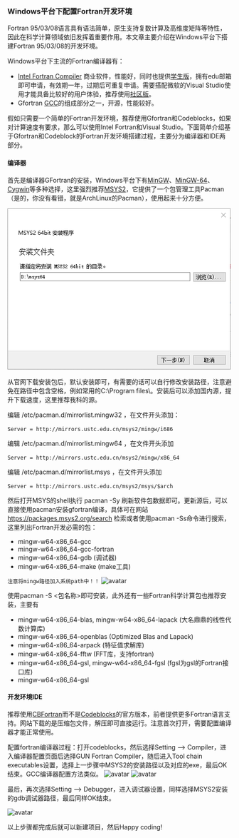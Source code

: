 ### Windows平台下配置Fortran开发环境
Fortran 95/03/08语言具有语法简单，原生支持复数计算及高维度矩阵等特性，因此在科学计算领域依旧发挥着重要作用。本文章主要介绍在Windows平台下搭建Fortran 95/03/08的开发环境。

Windows平台下主流的Fortran编译器有：
* [Intel Fortran Compiler](https://software.intel.com/en-us/fortran-compilers) 商业软件，性能好，同时也提供[学生版](https://software.intel.com/en-us/parallel-studio-xe/choose-download#students)，拥有edu邮箱即可申请，有效期一年，过期后可重复申请。需要搭配微软的Visual Studio使用才能具备比较好的用户体验，推荐使用[社区版](https://visualstudio.microsoft.com/vs/community/)。
* Gfortran [GCC](gcc.gnu.org/)的组成部分之一，开源，性能较好。

假如只需要一个简单的Fortran开发环境，推荐使用Gfortran和Codeblocks，如果对计算速度有要求，那么可以使用Intel Fortran和Visual Studio。下面简单介绍基于Gfortran和Codeblock的Fortran开发环境搭建过程，主要分为编译器和IDE两部分。

#### 编译器
首先是编译器GFortran的安装，Windows平台下有[MinGW](http://www.mingw.org/)、[MinGW-64](http://mingw-w64.org/doku.php)、[Cygwin](https://www.cygwin.com)等多种选择，这里强烈推荐[MSYS2](https://www.msys2.org/)，它提供了一个包管理工具Pacman（是的，你没有看错，就是ArchLinux的Pacman），使用起来十分方便。

![avatar](/images/msys2_install.png)

从官网下载安装包后，默认安装即可，有需要的话可以自行修改安装路径，注意避免在路径中包含空格，例如常用的C:\Program files\。安装后可以添加国内源，提升下载速度，这里推荐我科的源。

编辑 /etc/pacman.d/mirrorlist.mingw32 ，在文件开头添加：
```
Server = http://mirrors.ustc.edu.cn/msys2/mingw/i686
```
编辑 /etc/pacman.d/mirrorlist.mingw64 ，在文件开头添加
```
Server = http://mirrors.ustc.edu.cn/msys2/mingw/x86_64
````
编辑 /etc/pacman.d/mirrorlist.msys ，在文件开头添加
```
Server = http://mirrors.ustc.edu.cn/msys2/msys/$arch
```
然后打开MSYS的shell执行 pacman -Sy 刷新软件包数据即可。更新源后，可以直接使用pacman安装gfortran编译，具体可在网站 https://packages.msys2.org/search 检索或者使用pacman -Ss命令进行搜索，这里列出Fortran开发必需的包：
* mingw-w64-x86_64-gcc
* mingw-w64-x86_64-gcc-fortran
* mingw-w64-x86_64-gdb (调试器)
* mingw-w64-x86_64-make (make工具)

`注意将mingw路径加入系统path中！！`
![avatar](/images/MSYS_1.png)

使用pacman -S <包名称>即可安装，此外还有一些Fortran科学计算包也推荐安装，主要有
* mingw-w64-x86_64-blas, mingw-w64-x86_64-lapack (大名鼎鼎的线性代数计算库)
* mingw-w64-x86_64-openblas (Optimized Blas and Lapack)
* mingw-w64-x86_64-arpack (特征值求解库)
* mingw-w64-x86_64-fftw (FFT库，支持fortran)
* mingw-w64-x86_64-gsl, mingw-w64-x86_64-fgsl (fgsl为gsl的Fortran接口库)
* mingw-w64-x86_64-gsl

#### 开发环境IDE
推荐使用[CBFortran](http://cbfortran.sourceforge.net/)而不是[Codeblocks](http://www.codeblocks.org/)的官方版本，前者提供更多Fortran语言支持。网站下载的是压缩包文件，解压即可直接运行。注意首次打开，需要配置编译器才能正常使用。

配置fortran编译器过程：打开codeblocks，然后选择Setting --> Compiler，进入编译器配置页面后选择GUN Fortran Compiler，随后进入Tool chain executables设置，选择上一步骤中MSYS2的安装路径以及对应的exe，最后OK结束。GCC编译器配置方法类似。
![avatar](/images/codeblocks_1.png)
![avatar](/images/codeblocks_2.png)

最后，再次选择Setting --> Debugger，进入调试器设置，同样选择MSYS2安装的gdb调试器路径，最后同样OK结束。

![avatar](/images/codeblocks_3.png)

以上步骤都完成后就可以新建项目，然后Happy coding!
